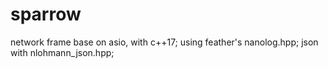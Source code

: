 # sparrow
network frame base on asio, with c++17;
using feather's nanolog.hpp;
json with nlohmann_json.hpp;
